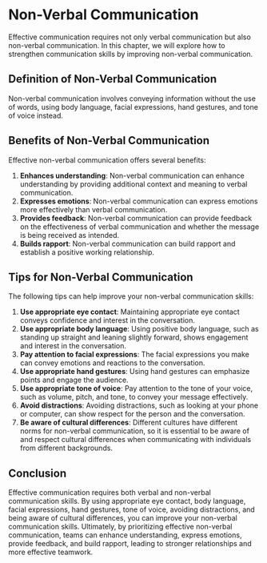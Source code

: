 # Non-Verbal Communication

Effective communication requires not only verbal communication but also non-verbal communication. In this chapter, we will explore how to strengthen communication skills by improving non-verbal communication.

## Definition of Non-Verbal Communication

Non-verbal communication involves conveying information without the use of words, using body language, facial expressions, hand gestures, and tone of voice instead. 

## Benefits of Non-Verbal Communication

Effective non-verbal communication offers several benefits:

1. **Enhances understanding**: Non-verbal communication can enhance understanding by providing additional context and meaning to verbal communication.
2. **Expresses emotions**: Non-verbal communication can express emotions more effectively than verbal communication.
3. **Provides feedback**: Non-verbal communication can provide feedback on the effectiveness of verbal communication and whether the message is being received as intended.
4. **Builds rapport**: Non-verbal communication can build rapport and establish a positive working relationship.

## Tips for Non-Verbal Communication

The following tips can help improve your non-verbal communication skills:

1. **Use appropriate eye contact**: Maintaining appropriate eye contact conveys confidence and interest in the conversation.
2. **Use appropriate body language**: Using positive body language, such as standing up straight and leaning slightly forward, shows engagement and interest in the conversation.
3. **Pay attention to facial expressions**: The facial expressions you make can convey emotions and reactions to the conversation.
4. **Use appropriate hand gestures**: Using hand gestures can emphasize points and engage the audience.
5. **Use appropriate tone of voice**: Pay attention to the tone of your voice, such as volume, pitch, and tone, to convey your message effectively.
6. **Avoid distractions**: Avoiding distractions, such as looking at your phone or computer, can show respect for the person and the conversation.
7. **Be aware of cultural differences**: Different cultures have different norms for non-verbal communication, so it is essential to be aware of and respect cultural differences when communicating with individuals from different backgrounds.

## Conclusion

Effective communication requires both verbal and non-verbal communication skills. By using appropriate eye contact, body language, facial expressions, hand gestures, tone of voice, avoiding distractions, and being aware of cultural differences, you can improve your non-verbal communication skills. Ultimately, by prioritizing effective non-verbal communication, teams can enhance understanding, express emotions, provide feedback, and build rapport, leading to stronger relationships and more effective teamwork.

